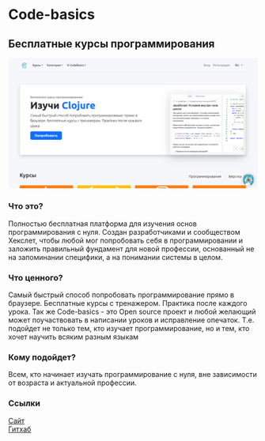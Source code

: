 # Code-basics
## Бесплатные курсы программирования
![image](code-basics.png)

### Что это?
Полностью бесплатная платформа для изучения основ программирования с нуля. Создан разработчиками и сообществом Хекслет, чтобы любой мог попробовать себя в программировании и заложить правильный фундамент для новой профессии, основанный не на запоминании специфики, а на понимании системы в целом.

### Что ценного?
Самый быстрый способ попробовать программирование прямо в браузере. Бесплатные курсы с тренажером. Практика после каждого урока. Так же Code-basics - это Open source проект и любой желающий может поучаствовать в написании уроков и исправление опечаток. Т.е. подойдет не только тем, кто изучает программирование, но и тем, кто хочет научить всяким разным языкам

### Кому подойдет?
Всем, кто начинает изучать программирование с нуля, вне зависимости от возраста и актуальной профессии.

### Ссылки
[Сайт](https://code-basics.com/ru)  
[Гитхаб](https://github.com/hexlet-basics)